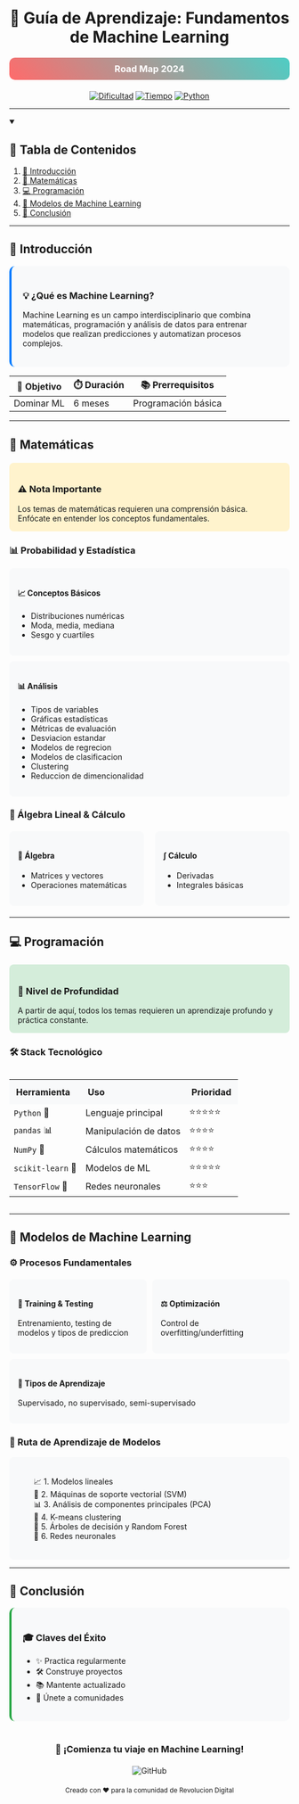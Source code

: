 <div align="center">

# 🤖 Guía de Aprendizaje: Fundamentos de Machine Learning

<div style="background: linear-gradient(45deg, #FF6B6B, #4ECDC4); padding: 10px; border-radius: 10px; margin: 20px 0;">
  <h3 style="color: white; margin: 0;">Road Map 2024</h3>
</div>

[<img src="https://img.shields.io/badge/Dificultad-Intermedia-yellow?style=for-the-badge&logo=tensorflow" alt="Dificultad">](https://github.com/tu-usuario/tu-repo)
[<img src="https://img.shields.io/badge/Tiempo-6%20meses-blue?style=for-the-badge&logo=clockify" alt="Tiempo">](https://github.com/tu-usuario/tu-repo)
[<img src="https://img.shields.io/badge/Python-Requerido-green?style=for-the-badge&logo=python" alt="Python">](https://github.com/tu-usuario/tu-repo)

</div>

---

<details open>
<summary><h2>📑 Tabla de Contenidos</h2></summary>

1. [🎯 Introducción](#-introducción)
2. [📐 Matemáticas](#-matemáticas)
3. [💻 Programación](#-programación)
4. [🧠 Modelos de Machine Learning](#-modelos-de-machine-learning)
5. [📝 Conclusión](#-conclusión)

</details>

---

## 🎯 Introducción

<div style="background-color: #f8f9fa; padding: 20px; border-radius: 10px; border-left: 4px solid #007bff;">
<h3>💡 ¿Qué es Machine Learning?</h3>

Machine Learning es un campo interdisciplinario que combina matemáticas, programación y análisis de datos para entrenar modelos que realizan predicciones y automatizan procesos complejos.

</div>

| 🎯 Objetivo         | ⏱️ Duración | 📚 Prerrequisitos      |
|---------------------|-------------|------------------------|
| Dominar ML          | 6 meses     | Programación básica     |

---

## 📐 Matemáticas

<div style="background-color: #fff3cd; padding: 15px; border-radius: 8px; margin: 20px 0;">
<h3>⚠️ Nota Importante</h3>
Los temas de matemáticas requieren una comprensión básica. Enfócate en entender los conceptos fundamentales.
</div>

### 📊 Probabilidad y Estadística
<div class="grid-container" style="display: grid; grid-template-columns: repeat(auto-fit, minmax(250px, 1fr)); gap: 10px;">
<div style="background-color: #f8f9fa; padding: 15px; border-radius: 8px;">

#### 📈 Conceptos Básicos
- Distribuciones numéricas
- Moda, media, mediana
- Sesgo y cuartiles

</div>
<div style="background-color: #f8f9fa; padding: 15px; border-radius: 8px;">

#### 📊 Análisis
- Tipos de variables
- Gráficas estadísticas
- Métricas de evaluación
- Desviacion estandar
- Modelos de regrecion
- Modelos de clasificacion
- Clustering
- Reduccion de dimencionalidad

</div>
</div>

### 🔢 Álgebra Lineal & Cálculo
<div style="display: flex; gap: 20px; margin: 20px 0;">
<div style="flex: 1; background-color: #f8f9fa; padding: 15px; border-radius: 8px;">

#### 📏 Álgebra
- Matrices y vectores
- Operaciones matemáticas

</div>
<div style="flex: 1; background-color: #f8f9fa; padding: 15px; border-radius: 8px;">

#### ∫ Cálculo
- Derivadas
- Integrales básicas

</div>
</div>

---

## 💻 Programación

<div style="background-color: #d4edda; padding: 15px; border-radius: 8px; margin: 20px 0;">
<h3>🚀 Nivel de Profundidad</h3>
A partir de aquí, todos los temas requieren un aprendizaje profundo y práctica constante.
</div>

### 🛠️ Stack Tecnológico
<div style="overflow-x: auto;">
<table style="width: 100%; border-collapse: collapse;">
<tr style="background-color: #f8f9fa;">
    <th style="padding: 12px; text-align: left;">Herramienta</th>
    <th style="padding: 12px; text-align: left;">Uso</th>
    <th style="padding: 12px; text-align: left;">Prioridad</th>
</tr>
<tr>
    <td><code>Python</code> 🐍</td>
    <td>Lenguaje principal</td>
    <td>⭐⭐⭐⭐⭐</td>
</tr>
<tr>
    <td><code>pandas</code> 📊</td>
    <td>Manipulación de datos</td>
    <td>⭐⭐⭐⭐</td>
</tr>
<tr>
    <td><code>NumPy</code> 🔢</td>
    <td>Cálculos matemáticos</td>
    <td>⭐⭐⭐⭐</td>
</tr>
<tr>
    <td><code>scikit-learn</code> 🤖</td>
    <td>Modelos de ML</td>
    <td>⭐⭐⭐⭐⭐</td>
</tr>
<tr>
    <td><code>TensorFlow</code> 🧠</td>
    <td>Redes neuronales</td>
    <td>⭐⭐⭐</td>
</tr>
</table>
</div>

---

## 🧠 Modelos de Machine Learning

### ⚙️ Procesos Fundamentales
<div class="process-container" style="display: flex; flex-wrap: wrap; gap: 10px; margin: 20px 0;">
<div style="flex: 1; min-width: 200px; background-color: #f8f9fa; padding: 15px; border-radius: 8px;">
    <h4>🎯 Training & Testing</h4>
    <p>Entrenamiento, testing de modelos y tipos de prediccion</p>
</div>
<div style="flex: 1; min-width: 200px; background-color: #f8f9fa; padding: 15px; border-radius: 8px;">
    <h4>⚖️ Optimización</h4>
    <p>Control de overfitting/underfitting</p>
</div>
<div style="flex: 1; min-width: 200px; background-color: #f8f9fa; padding: 15px; border-radius: 8px;">
    <h4>🔄 Tipos de Aprendizaje</h4>
    <p>Supervisado, no supervisado, semi-supervisado</p>
</div>
</div>

### 🤖 Ruta de Aprendizaje de Modelos
<div style="background-color: #f8f9fa; padding: 20px; border-radius: 8px;">
<ol style="list-style-type: none;">
    <li>📈 1. Modelos lineales</li>
    <li>🎯 2. Máquinas de soporte vectorial (SVM)</li>
    <li>📊 3. Análisis de componentes principales (PCA)</li>
    <li>🔄 4. K-means clustering</li>
    <li>🌳 5. Árboles de decisión y Random Forest</li>
    <li>🧠 6. Redes neuronales</li>
</ol>
</div>

---

## 📝 Conclusión

<div style="background-color: #f8f9fa; padding: 20px; border-radius: 10px; border-left: 4px solid #28a745;">
<h3>🎓 Claves del Éxito</h3>
<ul>
    <li>✨ Practica regularmente</li>
    <li>🛠️ Construye proyectos</li>
    <li>📚 Mantente actualizado</li>
    <li>👥 Únete a comunidades</li>
</ul>
</div>

<div align="center" style="margin-top: 40px;">

### 🚀 ¡Comienza tu viaje en Machine Learning!

<div style="margin: 20px 0;">
<a href="https://github.com/Ansonii11" style="text-decoration: none;">
    <img src="https://img.shields.io/badge/Sígueme-en_GitHub-black?style=for-the-badge&logo=github" alt="GitHub">
</a>
</div>

<sub>Creado con ❤️ para la comunidad de Revolucion Digital</sub>

</div>